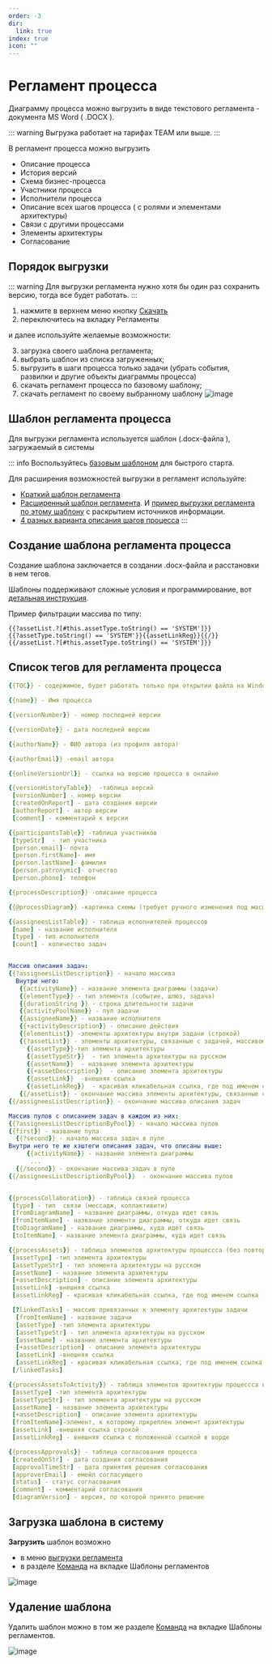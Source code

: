 ```yaml
---
order: -3
dir:
  link: true
index: true
icon: ""
---
```


# Регламент процесса

Диаграмму процесса можно выгрузить в виде текстового регламента - документа MS Word ( .DOCX ).

::: warning
Выгрузка работает на тарифах TEAM или выше. 
:::

В регламент процесса можно выгрузить
- Описание процесса
- История версий
- Схема бизнес-процесса
- Участники  процесса
- Исполнители процесса
- Описание всех шагов процесса ( с ролями и элементами архитектуры)
- Связи с другими процессами
- Элементы архитектуры
- Согласование


## Порядок выгрузки

::: warning
Для выгрузки регламента нужно хотя бы один раз сохранить версию, тогда все будет работать.
:::

1) нажмите в верхнем меню кнопку [Скачать](../1_bpmn-editor/#скачать)
2) переключитесь на вкладку Регламенты
 
и далее используйте желаемые возможности:

3) загрузка своего шаблона регламента;
4) выбрать шаблон из списка загруженных;
5) выгрузить в шаги процесса только задачи (убрать события, развилки и другие объекты диаграммы процесса)
6) скачать регламент процесса по базовому шаблону;
7) скачать регламент по своему выбранному шаблону
 ![image](reglament_download_2.png)


## Шаблон регламента процесса
Для выгрузки регламента используется шаблон (.docx-файла ), загружаемый в системы

::: info
Воспользуйтесь [базовым шаблоном](https://docs.google.com/document/d/1e9GZfWQDymoFcsF95yOTZdqkz4hXflzI2QyMUpqaFmY/edit#heading=h.bnj92bmrrns8) для быстрого старта. 

Для расширения возможностей выгрузки в регламент используйте:
- [Краткий шаблон регламента](https://disk.yandex.ru/i/A_r2pR_ma0dLPg)
- [Расширенный шаблон регламента](https://disk.yandex.ru/i/SvPWDpMdyEpvZQ). И [пример выгрузки регламента по этому шаблону](https://disk.yandex.ru/i/kv62j46wSRE_Nw) с раскрытием источников информации.
- [4 разных варианта описания шагов процесса](https://disk.yandex.ru/i/lSHwv4s1ZzqJ9A)
:::


## Создание шаблона регламента процесса

Создание шаблона заключается в создании .docx-файла и расстановки в нем тегов.

Шаблоны поддерживают сложные условия и программирование, вот [детальная инструкция](https://deepoove-com.translate.goog/poi-tl/?_x_tr_sl=uk&_x_tr_tl=ru&_x_tr_hl=ru&_x_tr_pto=wapp#_spring%E8%A1%A8%E8%BE%BE%E5%BC%8F).

Пример фильтрации массива по типу:

```
{{?assetList.?[#this.assetType.toString() == 'SYSTEM']}}
{{?assetType.toString() == 'SYSTEM'}}{{assetLinkReg}}{{/}}
{{/assetList.?[#this.assetType.toString() == 'SYSTEM']}}
```


## Список тегов для регламента процесса


```yml
{{TOC}} - содержимое, будет работать только при открытии файла на Windows в Word

{{name}} - Имя процесса

{{versionNumber}} - номер последней версии

{{versionDate}} - дата последней версии

{{authorName}} - ФИО автора (из профиля автора)

{{authorEmail}} -email автора

{{onlineVersionUrl}} - ссылка на версию процесса в онлайне

{{versionHistoryTable}}  -таблица версий
 [versionNumber] - номер версии
 [createdOnReport] - дата создания версии
 [authorReport] - автор версии
 [comment] - комментарий к версии

{{participantsTable}} -таблица участников
 [typeStr]  - тип участника
 [person.email]- почта
 [person.firstName]- имя
 [person.lastName]- фамилия
 [person.patronymic]- отчество
 [person.phone]- телефон

{{processDescription}} -описание процесса

{{@processDiagram}} -картинка схемы (требует ручного изменения под масштаб страницы после выгрузки)

{{assigneesListTable}} - таблица исполнителей процессов
 [name] - название исполнителя
 [type] - тип исполнителя 
 [count] - количество задач


Массив описания задач:
{{?assigneesListDescription}} - начало массива
  Внутри него:
   {{activityName}} - название элемента диаграммы (задачи)
   {{elementType}} - тип элемента (событие, шлюз, задача)
   {{durationString }} - строка длительности задачи
   {{activityPoolName}} - пул задачи
   {{assigneeName}} - название исполнителя
   {{+activityDescription}} - описание действия
   {{elementList}} -элементы архитектуры внутри задачи (строкой) 
   {{?assetList}} - элементы архитектуры, связанные с задачей, массивом (начало)
     {{assetType}}-тип элемента архитектуры
     {{assetTypeStr}}  - тип элемента архитектуры на русском
     {{assetName}}  - название элемента архитектуры
     {{+assetDescription}}  - описание элемента архитектуры
     {{assetLink}}  -внешняя ссылка
     {{assetLinkReg}}  - красивая кликабельная ссылка, где под именем ссылка
   {{/assetList}} - окончание массива элементы архитектуры, связанные с задачей
{{/assigneesListDescription}} - окончание массива описания задач

Массив пулов с описанием задач в каждом из них:
{{?assigneesListDescriptionByPool}} - начало массива пулов
{{first}} - название пула
  {{?second}} - начало массива задач в пуле
Внутри него те же хэштеги описания задач, что описаны выше:
     {{activityName}} - название элемента диаграммы
      ...
  {{/second}} - окончание массива задач в пуле
{{/assigneesListDescriptionByPool}}  - окончание массива пулов


{{processCollaboration}} - таблица связей процесса
 [type] - тип  связи (мессадж, коллактивити)
 [fromDiagramName] - название диаграммы, откуда идет связь
 [fromItemName] - название элемента диаграммы, откуда идет связь
 [toDiagramName] - название диаграммы, куда идет связь
 [toItemName] - название элемента диаграммы, куда идет связь

{{processAssets}} - таблица элементов архитектуры процессса (без повторений)
 [assetType] -тип элемента архитектуры
 [assetTypeStr] - тип элемента архитектуры на русском
 [assetName] - название элемента архитектуры
 [+assetDescription] - описание элемента архитектуры
 [assetLink] -внешняя ссылка
 [assetLinkReg] - красивая кликабельная ссылка, где под именем ссылка

 [?linkedTasks] - массив привязанных к элементу архитектуры задачи
  [fromItemName] - название задачи
  [assetType] -тип элемента архитектуры
  [assetTypeStr] - тип элемента архитектуры на русском
  [assetName] - название элемента архитектуры
  [+assetDescription] - описание элемента архитектуры
  [assetLink] -внешняя ссылка
  [assetLinkReg] - красивая кликабельная ссылка, где под именем ссылка
 [/linkedTasks] 

{{processAssetsToActivity}} - таблица элементов архитектуры процессса в привязке к задачам
 [assetType] -тип элемента архитектуры
 [assetTypeStr] - тип элемента архитектуры на русском
 [assetName] - название элемента архитектуры
 [+assetDescription] - описание элемента архитектуры
 [fromItemName]-элемент, к которому пркреплен элемент архитектуры
 [assetLink] -внешняя ссылка строкой
 [assetLinkReg] - внешняя ссылка с положенной ссылкой в ворде

{{processApprovals}} - таблица согласования процесса
 [createdOnStr] - дата создания согласования
 [approvalTimeStr] - дата принятия решения согласования
 [approverEmail] - емейл согласующего
 [status] - статус согласования
 [comment] - комментарий согласования
 [diagramVersion] - версия, по которой принято решение
```

## Загрузка шаблона в систему

**Загрузить** шаблон возможно 
- в меню [выгрузки регламента](#порядок-выгрузки)
- в разделе [Команда](https://stormbpmn.com/app/team/regulation) на вкладке Шаблоны регламентов

![image](template-reglament_import.png)

## Удаление шаблона
Удалить шаблон можно в том же разделе [Команда](https://stormbpmn.com/app/team/regulation) на вкладке Шаблоны регламентов.

![image](template-reglament_delete.png)